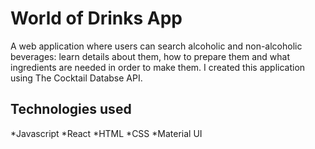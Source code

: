 # World of Drinks App

A web application where users can search alcoholic and non-alcoholic beverages: learn details about them, how to prepare them and what ingredients are needed in order to make them. I created this application using The Cocktail Databse API.

## Technologies used
*Javascript
*React
*HTML
*CSS
*Material UI
